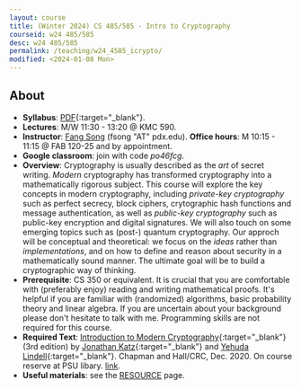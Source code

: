 ```yaml
---
layout: course
title: (Winter 2024) CS 485/585 - Intro to Cryptography
courseid: w24 485/585
desc: w24 485/585
permalink: /teaching/w24_4585_icrypto/
modified: <2024-01-08 Mon> 
---
```


## About
*  **Syllabus**: [PDF]({{base}}/teaching/w24_4585_icrypto/w24_4585_icrypto_syllabus.pdf){:target="_blank"}.
*  **Lectures**: M/W 11:30 - 13:20 @ KMC 590.
*  **Instructor**: [Fang Song]({{base}}/) (fsong
   "AT" pdx.edu). **Office hours**: M 10:15 - 11:15 @ FAB 120-25 and by appointment. 
*  **Google classroom**: join with code _po46fcg_. 
*  **Overview**: Cryptography is usually described as the _art_ of
secret writing. _Modern_ cryptography has transformed cryptography
into a mathematically rigorous subject. This course will explore the
key concepts in modern cryptography, including _private-key
cryptography_ such as perfect secrecy, block ciphers, crytographic
hash functions and message authentication, as well as _public-key
cryptography_ such as public-key encryption and digital signatures. We
will also touch on some emerging topics such as (post-) quantum
cryptography. Our approch will be conceptual and theoretical: we focus
on the _ideas_ rather than _implementations_, and on how to define and
reason about security in a mathematically sound manner. The ultimate
goal will be to build a cryptographic way of thinking.
*  **Prerequisite**: CS 350 or equivalent. It is crucial that you are
comfortable with (preferably enjoy) reading and writing mathematical
proofs. It's helpful if you are familiar with (randomized) algorithms,
basic probability theory and linear algebra. If you are uncertain
about your background please don't hesitate to talk with
me. Programming skills are not required for this course.
*  **Required Text**: [Introduction to Modern
Cryptography](http://www.cs.umd.edu/~jkatz/imc.html){:target="_blank"}
(3rd edition) by [Jonathan
Katz](http://www.cs.umd.edu/~jkatz){:target="_blank"} and [Yehuda
Lindell](http://u.cs.biu.ac.il/~lindell/){:target="_blank"}. Chapman
and Hall/CRC, Dec. 2020. On course reserve at PSU libary.
[link](https://search.library.pdx.edu/permalink/f/p82vj0/CP71356832000001451).
* **Useful materials**: see the
  [RESOURCE]({{base}}/teaching/w23_4585_icrypto/resource/) page.

